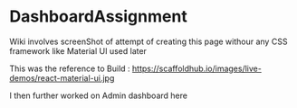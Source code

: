 # DashboardAssignment

Wiki involves screenShot of attempt of creating this page withour any CSS framework like Material UI used later


This was the reference to Build : https://scaffoldhub.io/images/live-demos/react-material-ui.jpg


I then further worked on Admin dashboard here 
